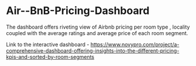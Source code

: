 # Air--BnB-Pricing-Dashboard
The dashboard offers riveting view of Airbnb pricing per room type , locality coupled with the average ratings and average price of each room segment.

Link to the interactive dashboard - https://www.novypro.com/project/a-comprehensive-dashboard-offering-insights-into-the-different-pricing-kpis-and-sorted-by-room-segments



